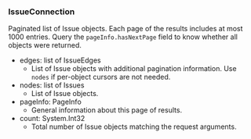 ### IssueConnection
Paginated list of Issue objects. Each page of the results includes at most 1000 entries. Query the `pageInfo.hasNextPage` field to know whether all objects were returned.

- edges: list of IssueEdges
  - List of Issue objects with additional pagination information. Use `nodes` if per-object cursors are not needed.
- nodes: list of Issues
  - List of Issue objects.
- pageInfo: PageInfo
  - General information about this page of results.
- count: System.Int32
  - Total number of Issue objects matching the request arguments.
